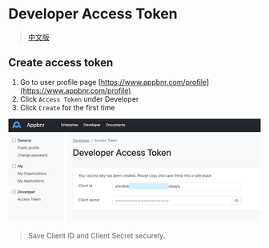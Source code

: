 # Developer Access Token

> [中文版](developer-access-token-zh_CN.md)

## Create access token

1. Go to user profile page [https://www.appbnr.com/profile](https://www.appbnr.com/profile)
2. Click `Access Token` under Developer
3. Click `Create` for the first time


![Developer Access Token](https://raw.githubusercontent.com/appbnr/appbnr.github.io/main/docs/developer/%20assets/developer-access-token.png "Developer Access Token")


> Save Client ID and Client Secret securely.

